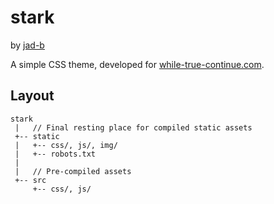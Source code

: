 stark
=====
by [jad-b](https://github.com/jad-b)

A simple CSS theme, developed for [while-true-continue.com](https://while-true-continue.com).

## Layout
```
stark
 |   // Final resting place for compiled static assets
 +-- static
 |   +-- css/, js/, img/
 |   +-- robots.txt
 |
 |   // Pre-compiled assets
 +-- src
     +-- css/, js/
```
